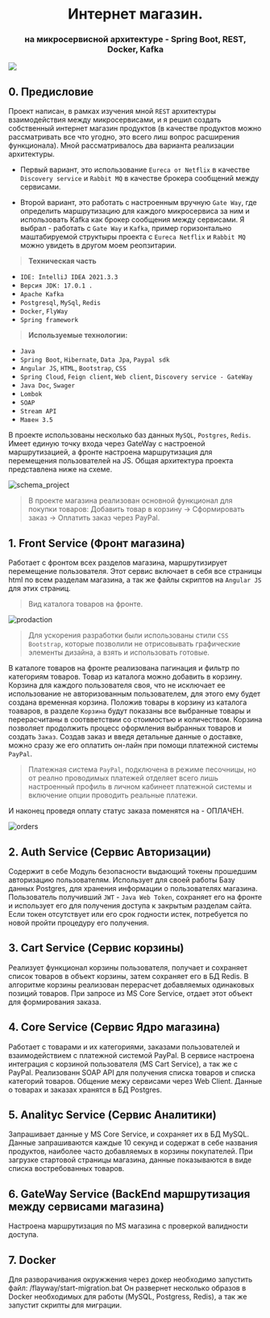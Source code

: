 <h1 align="center">Интернет магазин. 
<h3 align="center"> на микросервисной архитектуре - Spring Boot, REST, Docker, Kafka</h3>

<a href="https://shev-81.github.io/WebMarket/"><img src="https://img.shields.io/badge/WebMarket-JavaDoc-green"/>  </a>

## 0. Предисловие 
Проект написан, в рамках изучения мной `REST` архитектуры взаимодействия между микросервисами, и я решил создать собственный интернет магазин продуктов (в качестве продуктов можно рассматривать все что угодно, это всего лиш вопрос расширения функционала). Мной рассматривалось два варианта реализации архитектуры. 
 
 - Первый вариант, это использование `Eureca от Netflix` в качестве `Discovery service` и `Rabbit MQ` в качестве брокера сообщений между сервисами.
 
 - Второй вариант, это работать с настроенным вручную `Gate Way`, где определить маршрутизацию для каждого микросервиса за ним и использовать Kafka как брокер сообщения между сервисами. Я выбрал - работать с `Gate Way` и `Kafka`, пример горизонтально маштабируемой структыры проекта с `Eureca Netflix` и `Rabbit MQ` можно увидеть в другом моем реопзитарии.
 
> <b>Техническая часть</b>
 - `IDE: IntelliJ IDEA 2021.3.3`
 - `Версия JDK: 17.0.1 .`
 - `Apache Kafka`
 - `Postgresql`, `MySql`, `Redis`
 - `Docker`, `FlyWay`
 - `Spring framework`
> <b>Используемые технологии:</b>
 - `Java`
 - `Spring Boot`, `Hibernate`, `Data Jpa`, `Paypal sdk` 
 - `Angular JS`, `HTML`, `Bootstrap`, `CSS`
 - `Spring Cloud`, `Feign client`, `Web client`, `Discovery service - GateWay`
 - `Java Doc`, `Swager`
 - `Lombok`
 - `SOAP` 
 - `Stream API`
 - `Мавен 3.5`

В проекте использованы несколько баз данных `MySQL`, `Postgres`, `Redis`. Имеет единую точку входа через GateWay с настроеной маршрутизацией, а фронте настроена маршрутизация для перемещения пользователей на JS. Общая архитектура проекта представлена ниже на схеме.

![schema_project](https://user-images.githubusercontent.com/89448563/192151653-d168536e-62fc-4223-9bd5-e1b7ac2d3d77.png)

> В проекте магазина реализован основной функционал для покупки товаров: 
Добавить товар в корзину -> Cформировать заказ -> Оплатить заказ через PayPal.


## 1. Front Service (Фронт магазина)
Работает с фронтом всех разделов магазина, маршрутизирует перемещение пользователя. Этот сервис включает в себя все страницы html
по всем разделам магазина, а так же файлы скриптов на `Angular JS` для этих страниц. 

> Вид каталога товаров на фронте.

![prodaction](https://user-images.githubusercontent.com/89448563/192355576-12da5359-538a-4825-a812-ca198f8080d3.png)

> Для ускорения разработки были использованы стили `CSS Bootstrap`, которые позволили не отрисовывать графические элементы дизайна, а взять и использовать готовые.

В каталоге товаров на фронте реализована пагинация и фильтр по категориям товаров. Товар из каталога можно добавить в корзину. Корзина для каждого пользователя своя,
что не исключает ее использование не авторизованным пользователем, для этого ему будет создана временная корзина. Положив товары в корзину из каталога тоаваров, в разделе `Корзина` будут показаны все выбранные товары и перерасчитаны в соотвветствии со стоимостью и количеством. Корзина позволяет продолжить процесс оформления выбранных товаров и создать `Заказ`. Создав заказ и введя детальные данные о доставке, можно сразу же его оплатить он-лайн при помощи платежной системы `PayPal`. 

> Платежная система `PayPal`, подключена в режиме песочницы, но от реално проводимых платежей отделяет всего лишь настроенный профиль в личном кабинеет  платежной системы и включение опции проводить реальные платежи.  

И наконец проведя оплату статус заказа поменятся на - ОПЛАЧЕН. 

![orders](https://user-images.githubusercontent.com/89448563/193060389-8c24445f-1d5c-4b9a-81db-15c706f899ca.png)

## 2. Auth Service (Сервис Авторизации)
Содержит в себе Модуль безопасности выдающий токены прошедшим авторизацию пользователям. Использует для своей работы Базу 
данных Postgres, для хранения информации о пользователях магазина. Пользователь получивший `JWT` - `Java Web Token`, сохраняет его на фронте и использует его для получения доступа к закрытым разделам сайта. Если токен отсутствует или его срок годности истек, потребуется по новой пройти процедуру его получения.

## 3. Cart Service (Сервис корзины)
Реализует функционал корзины пользователя, получает и сохраняет список товаров в объект корзины, затем сохраняет его в БД Redis.
В алгоритме корзины реализован перерасчет добавляемых одинаковых позиций товаров. При запросе из MS Core Service, отдает этот 
объект для формирования заказа.

## 4. Core Service (Сервис Ядро магазина)
Работает с товарами и их категориями, заказами пользователей и взаимодействием с платежной системой PayPal. 
В сервисе настроена интеграция с корзиной пользователя (MS Cart Service), а так же с PayPal. Реализованн SOAP API для получения
списка товаров и списка категорий товаров. Общение межу сервисами через Web Client. Данные о товарах и заказах хранятся в 
БД Postgres.

## 5. Analityc Service (Сервис Аналитики)
Запрашивает данные у MS Core Service,  и сохраняет их в БД MySQL.  Данные запрашиваются каждые 10 секунд и содержат в себе 
названия продуктов, наиболее часто добавляемых в корзины покупателей. При загрузке стартовой страницы магазина,  данные 
показываются в виде списка востребованных товаров.

## 6. GateWay Service (BackEnd маршрутизация между сервисами магазина)
Настроена маршрутизация по MS магазина с проверкой валидности доступа.

## 7. Docker 
Для разворачивания окружжения через докер необходимо запустить файл: /flayway/start-migration.bat 
Он развернет несколько образов в Docker необходимых для работы (MySQL, Postgress, Redis), а так же запустит скрипты для миграции.
